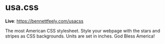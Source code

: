 # usa.css

**Live**: https://bennettfeely.com/usacss

The most American CSS stylesheet. Style your webpage with the stars and stripes as CSS backgrounds. Units are set in inches. God Bless America!
